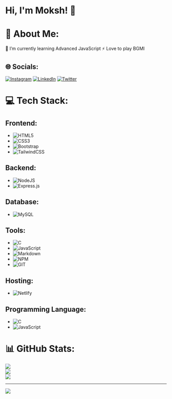 # Hi, I'm Moksh! 👋

# 💫 About Me:
🌱 I’m currently learning Advanced JavaScript
⚡ Love to play BGMI

## 🌐 Socials:
[![Instagram](https://img.shields.io/badge/Instagram-%23E4405F.svg?logo=Instagram&logoColor=white)](https://instagram.com/realignotus)
[![LinkedIn](https://img.shields.io/badge/LinkedIn-%230077B5.svg?logo=linkedin&logoColor=white)](https://linkedin.com/in/moksh-vankar-83329b273)
[![Twitter](https://img.shields.io/badge/Twitter-%231DA1F2.svg?logo=Twitter&logoColor=white)](https://twitter.com/MokshSutaria)

# 💻 Tech Stack:
## Frontend:
- ![HTML5](https://img.shields.io/badge/html5-%23E34F26.svg?style=flat-square&logo=html5&logoColor=white)
- ![CSS3](https://img.shields.io/badge/css3-%231572B6.svg?style=flat-square&logo=css3&logoColor=white)
- ![Bootstrap](https://img.shields.io/badge/bootstrap-%23563D7C.svg?style=flat-square&logo=bootstrap&logoColor=white)
- ![TailwindCSS](https://img.shields.io/badge/tailwindcss-%2338B2AC.svg?style=flat-square&logo=tailwind-css&logoColor=white)

## Backend:
- ![NodeJS](https://img.shields.io/badge/node.js-6DA55F?style=flat-square&logo=node.js&logoColor=white)
- ![Express.js](https://img.shields.io/badge/express.js-%23404d59.svg?style=flat-square&logo=express&logoColor=%2361DAFB)

## Database:
- ![MySQL](https://img.shields.io/badge/mysql-%2300f.svg?style=flat-square&logo=mysql&logoColor=white)

## Tools:
- ![C](https://img.shields.io/badge/c-%2300599C.svg?style=flat-square&logo=c&logoColor=white)
- ![JavaScript](https://img.shields.io/badge/javascript-%23323330.svg?style=flat-square&logo=javascript&logoColor=%23F7DF1E)
- ![Markdown](https://img.shields.io/badge/markdown-%23000000.svg?style=flat-square&logo=markdown&logoColor=white)
- ![NPM](https://img.shields.io/badge/NPM-%23000000.svg?style=flat-square&logo=npm&logoColor=white)
- ![GIT](https://img.shields.io/badge/Git-fc6d26?style=flat-square&logo=git&logoColor=white)

## Hosting:
- ![Netlify](https://img.shields.io/badge/netlify-%23000000.svg?style=flat-square&logo=netlify&logoColor=#00C7B7)

## Programming Language:
- ![C](https://img.shields.io/badge/c-%2300599C.svg?style=flat-square&logo=c&logoColor=white)
- ![JavaScript](https://img.shields.io/badge/javascript-%23323330.svg?style=flat-square&logo=javascript&logoColor=%23F7DF1E)

# 📊 GitHub Stats:
![](https://github-readme-stats.vercel.app/api?username=ignoTusX7&theme=city_light&hide_border=false&include_all_commits=true&count_private=false)
<br/>
![](https://github-readme-streak-stats.herokuapp.com/?user=ignoTusX7&theme=city_light&hide_border=false)
<br/>
![](https://github-readme-stats.vercel.app/api/top-langs/?username=ignoTusX7&theme=city_light&hide_border=false&include_all_commits=true&count_private=false&layout=compact)

---
[![](https://visitcount.itsvg.in/api?id=ignoTusX7&icon=0&color=0)](https://visitcount.itsvg.in)
